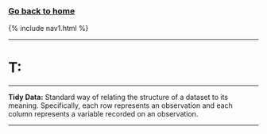 ### **[Go back to home](https://ironrico.github.io/TestGlossary/)**

{% include nav1.html %}
___

# **T:**
___


**Tidy Data:** 
Standard way of relating the structure of a dataset to its meaning. Specifically, each row represents an 
observation and each column represents a variable recorded on an observation.
___



